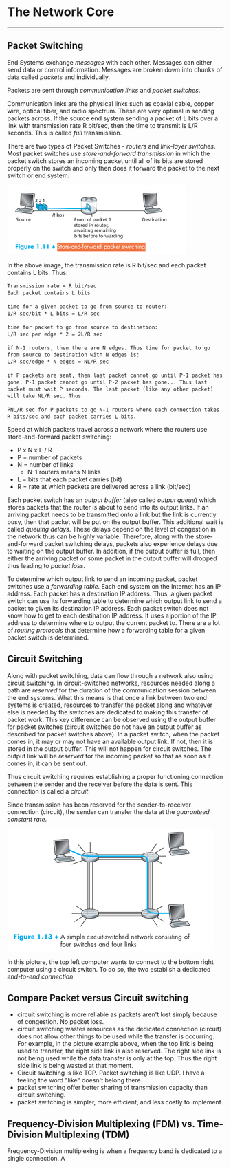The Network Core
==================
* * *

## Packet Switching
End Systems exchange *messages* with each other. Messages can either send data or control information. Messages are broken down into chunks of data called *packets* and individually.

Packets are sent through *communication links* and *packet switches*.

 Communication links are the physical links such as coaxial cable, copper wire, optical fiber, and radio spectrum. These are very optimal in sending packets across. If the source end system sending a packet of L bits over a link with transmission rate R bit/sec, then the time to transmit is L/R seconds. This is called *full* transmission.

There are two types of Packet Switches - *routers* and *link-layer switches*.   
Most packet switches use *store-and-forward transmission* in which the packet switch stores an incoming packet until all of its bits are stored properly on the switch and only then does it forward the packet to the next switch or end system.


![](network_core_basics/ad94e80b1ee29e1840a0e271396de588.png)

In the above image, the transmission rate is R bit/sec and each packet contains L bits. Thus:

    Transmission rate = R bit/sec
    Each packet contains L bits

    time for a given packet to go from source to router:
    1/R sec/bit * L bits = L/R sec

    time for packet to go from source to destination:
    L/R sec per edge * 2 = 2L/R sec

    if N-1 routers, then there are N edges. Thus time for packet to go from source to destination with N edges is:
    L/R sec/edge * N edges = NL/R sec

    if P packets are sent, then last packet cannot go until P-1 packet has gone. P-1 packet cannot go until P-2 packet has gone... Thus last packet must wait P seconds. The last packet (like any other packet) will take NL/R sec. Thus

    PNL/R sec for P packets to go N-1 routers where each connection takes R bits/sec and each packet carries L bits.

Speed at which packets travel across a network where the routers use store-and-forward packet switching:

* P x N x L / R
* P = number of packets
* N = number of links
    * N-1 routers means N links
* L = bits that each packet carries (bit)
* R = rate at which packets are delivered across a link (bit/sec)


Each packet switch has an *output buffer* (also called *output queue*) which stores packets that the router is about to send into its output links. If an arriving packet needs to be transmitted onto a link but the link is currently busy, then that packet will be put on the output buffer. This additional wait is called *queuing delays*. These delays depend on the level of congestion in the network thus can be highly variable. Therefore, along with the store-and-forward packet switching delays, packets also experience delays due to waiting on the output buffer. In addition, if the output buffer is full, then either the arriving packet or some packet in the output buffer will dropped thus leading to *packet loss*.

To determine which output link to send an incoming packet, packet switches use a *forwarding table*. Each end system on the Internet has an IP address. Each packet has a destination IP address. Thus, a given packet switch can use its forwarding table to determine which output link to send a packet to given its destination IP address. Each packet switch does not know how to get to each destination IP address. It uses a portion of the IP address to determine where to output the current packet to. There are a lot of *routing protocols* that determine how a forwarding table for a given packet switch is determined.

## Circuit Switching

Along with packet switching, data can flow through a network also using circuit switching. In circuit-switched networks, resources needed along a path are *reserved* for the duration of the communication session between the end systems. What this means is that once a link between two end systems is created, resources to transfer the packet along and whatever else is needed by the switches are dedicated to making this transfer of packet work. This key difference can be observed using the output buffer for packet switches (circuit switches do not have an output buffer as described for packet switches above). In a packet switch, when the packet comes in, it may or may not have an available output link. If not, then it is stored in the output buffer. This will not happen for circuit switches. The output link will be *reserved* for the incoming packet so that as soon as it comes in, it can be sent out.

Thus circuit switching requires establishing a proper functioning connection between the sender and the receiver before the data is sent. This connection is called a *circuit*.

Since transmission has been reserved for the sender-to-receiver connection (circuit), the sender can transfer the data at the *guaranteed constant rate*.

![](network_core_basics/79556b23c52205e73e573e94adf68cac.png)

In this picture, the top left computer wants to connect to the bottom right computer using a circuit switch. To do so, the two establish a dedicated *end-to-end connection*.

## Compare Packet versus Circuit switching
* circuit switching is more reliable as packets aren't lost simply because of congestion. No packet loss.
* circuit switching wastes resources as the dedicated connection (circuit) does not allow other things to be used while the transfer is occurring. For example, in the picture example above, when the top link is being used to transfer, the right side link is also reserved. The right side link is not being used while the data transfer is only at the top. Thus the right side link is being wasted at that moment.
* Circuit switching is like TCP. Packet switching is like UDP. I have a feeling the word "like" doesn't belong there.
* packet switching offer better sharing of transmission capacity than circuit switching.
* packet switching is simpler, more efficient, and less costly to implement

## Frequency-Division Multiplexing (FDM) vs. Time-Division Multiplexing (TDM)

Frequency-Division multiplexing is when a frequency band is dedicated to a single connection. A 
